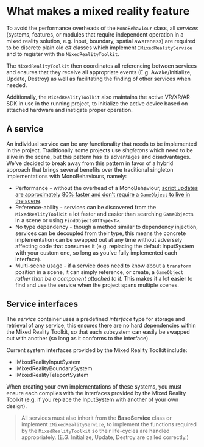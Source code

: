 # What makes a mixed reality feature

To avoid the performance overheads of the `MonoBehaviour` class, all *services* (systems, features, or modules that require independent operation in a mixed reality solution, e.g. input, boundary, spatial awareness) are required to be discrete plain old c# classes which implement `IMixedRealityService` and to register with the `MixedRealityToolkit`.

The `MixedRealityToolkit` then coordinates all referencing between services and ensures that they receive all appropriate events (E.g. Awake/Initialize, Update, Destroy) as well as facilitating the finding of other services when needed.

Additionally, the `MixedRealityToolkit` also maintains the active VR/XR/AR SDK in use in the running project, to initialize the active device based on attached hardware and instigate proper operation.

## A service

An individual service can be any functionality that needs to be implemented in the project. Traditionally some projects use *singletons* which need to be alive in the scene, but this pattern has its advantages and disadvantages. We've decided to break away from this pattern in favor of a hybrid approach that brings several benefits over the traditional singleton implementations with MonoBehaviours, namely:

* Performance - without the overhead of a MonoBehaviour, [script updates are approximately 80% faster and don't require a `GameObject` to live in the scene](https://blogs.unity3d.com/2015/12/23/1k-update-calls/).
* Reference-ability - services can be discovered from the `MixedRealityToolkit` a lot faster and easier than searching `GameObjects` in a scene or using `FindObjectsOfType<T>`.
* No type dependency - though a method similar to dependency injection, services can be decoupled from their type, this means the concrete implementation can be swapped out at any time without adversely affecting code that consumes it (e.g. replacing the default InputSystem with your custom one, so long as you've fully implemented each interface).
* Multi-scene usage - if a service does need to know about a `transform` position in a scene, it can simply reference, or create, a `GameObject` _rather than be a component attached to it_. This makes it a lot easier to find and use the service when the project spans multiple scenes.

## Service interfaces

The *service* container uses a predefined *interface* type for storage and retrieval of any service, this ensures there are no hard dependencies within the Mixed Reality Toolkit, so that each subsystem can easily be swapped out with another (so long as it conforms to the interface).

Current system interfaces provided by the Mixed Reality Toolkit include:

* IMixedRealityInputSystem
* IMixedRealityBoundarySystem
* IMixedRealityTeleportSystem

When creating your own implementations of these systems, you must ensure each complies with the interfaces provided by the Mixed Reality Toolkit (e.g. if you replace the InputSystem with another of your own design).

> All services must also inherit from the **BaseService** class or implement `IMixedRealityService`, to implement the functions required by the `MixedRealityToolkit` so their life-cycles are handled appropriately. (E.G. Initialize, Update, Destroy are called correctly.)
